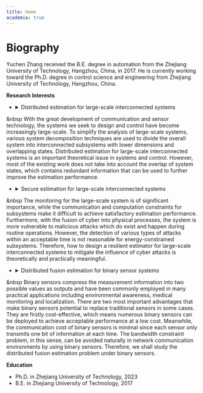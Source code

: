 ```yaml
---
title: Home
academia: true
---
```

# Biography
Yuchen Zhang received the B.E. degree in automation from the Zhejiang University of Technology, Hangzhou, China, in 2017. He is currently working toward the Ph.D. degree in control science and engineering from Zhejiang University of Technology, Hangzhou, China. 

**Research Interests**

- <details><summary>Distributed estimation for large-scale interconnected systems</summary>
&nbsp With the great development of communication and sensor technology, the systems we seek to design and control have become increasingly large-scale. To simplify the analysis of large-scale systems, various system decomposition techniques are used to divide the overall system into interconnected subsystems with lower dimensions and overlapping states. Distributed estimation for large-scale interconnected systems is an important theoretical issue in systems and control. However, most of the existing work does not take into account the overlap of system states, which contains redundant information that can be used to further improve the estimation performance.
</details>

- <details> <summary>Secure estimation for large-scale interconnected systems</summary>
&nbsp The monitoring for the large-scale system is of significant importance, while the communication and computation constraints for subsystems make it difficult to achieve satisfactory estimation performance. Furthermore, with the fusion of cyber into physical processes, the system is more vulnerable to malicious attacks which do exist and happen during routine operations. However, the detection of various types of attacks within an acceptable time is not reasonable for energy-constrained subsystems. Therefore, how to design a resilient estimator for large-scale interconnected systems to mitigate the influence of cyber attacks is theoretically and practically meaningful.
</details>

- <details> <summary>Distributed fusion estimation for binary sensor systems</summary>
&nbsp Binary sensors compress the measurement information into two possible values as outputs and have been commonly employed in many practical applications including environmental awareness, medical monitoring and localization. There are two most important advantages that make binary sensors potential to replace traditional sensors in some cases. They are firstly cost-effective, which means numerous binary sensors can be deployed to achieve acceptable performance at a low cost. Meanwhile, the communication cost of binary sensors is minimal since each sensor only transmits one bit of information at each time. The bandwidth constraint problem, in this sense, can be avoided naturally in network communication environments by using binary sensors. Therefore, we shall study the distributed fusion estimation problem under binary sensors.
</details>

**Education**

- Ph.D. in Zhejiang University of Technology, 2023
- B.E. in Zhejiang University of Technology, 2017

